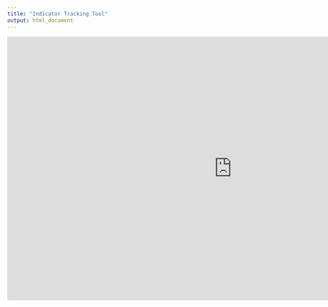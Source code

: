 ```yaml
---
title: "Indicator Tracking Tool"
output: html_document
---
```


<style type="text/css">
.title {
  display: none;
}

#getting-started img {
  margin-right: 10px;
}

</style>

<div class="row" style="padding-top: 0px;">

<iframe width="1024" height="600" src="https://app.powerbi.com/view?r=eyJrIjoiOWY5YWI3OTQtNTFiNi00ZDNhLTk4MTktNTY5MjQ0NWMzNGExIiwidCI6IjQ4M2Q3NmI3LWVlMzQtNDJjMC05ZDY5LWQ1NzI2NjNhZTc1ZSJ9" frameborder="0" allowFullScreen="true"></iframe>


</div>

